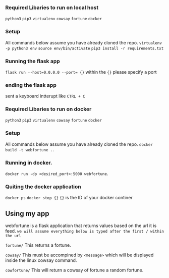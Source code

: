 ### Required Libaries to run on local host
`python3`
`pip3`
`virtualenv`
`cowsay`
`fortune`
`docker`

### Setup
All commands below assume you have already cloned the repo.
`virtualenv -p python3 env`
`source env/bin/activate`
`pip3 install -r requirements.txt`

### Running the flask app
`flask run --host=0.0.0.0 --port= {}`
within the `{}` please specify a port

### ending the flask app
sent a keyboard intterupt like 
`CTRL + C`


### Required Libaries to run on docker
`python3`
`pip3`
`virtualenv`
`cowsay`
`fortune`
`docker`

### Setup
All commands below assume you have already cloned the repo.
`docker build -t webfortune .`.

### Running in docker.
 `docker run -dp <desired_port>:5000 webfortune`.

### Quiting the docker application
`docker ps`
`docker stop {}`
`{}` is the ID of your docker continer

## Using my app
webfortune is a flask application that returns values based on the url it is feed. 
`we will assume everything below is typed after the first / within the url`

`fortune/` 
This returns a fortune.

`cowsay/` 
This must be accompined by `<message>` which will be displayed inside the linux cowsay command.

`cowfortune/` 
This will return a cowsay of fortune a random fortune.
